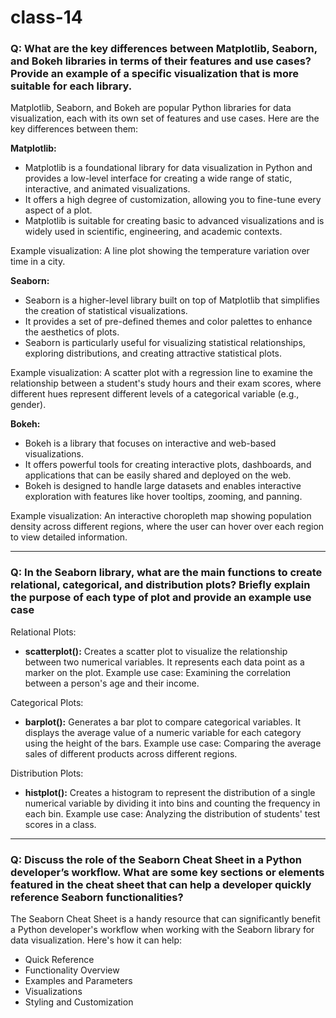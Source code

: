 # class-14

### Q: What are the key differences between Matplotlib, Seaborn, and Bokeh libraries in terms of their features and use cases? Provide an example of a specific visualization that is more suitable for each library.

Matplotlib, Seaborn, and Bokeh are popular Python libraries for data visualization, each with its own set of features and use cases. Here are the key differences between them:

**Matplotlib:**

- Matplotlib is a foundational library for data visualization in Python and provides a low-level interface for creating a wide range of static, interactive, and animated visualizations.
- It offers a high degree of customization, allowing you to fine-tune every aspect of a plot.
- Matplotlib is suitable for creating basic to advanced visualizations and is widely used in scientific, engineering, and academic contexts.

Example visualization: A line plot showing the temperature variation over time in a city.

**Seaborn:**

- Seaborn is a higher-level library built on top of Matplotlib that simplifies the creation of statistical visualizations.
- It provides a set of pre-defined themes and color palettes to enhance the aesthetics of plots.
- Seaborn is particularly useful for visualizing statistical relationships, exploring distributions, and creating attractive statistical plots.

Example visualization: A scatter plot with a regression line to examine the relationship between a student's study hours and their exam scores, where different hues represent different levels of a categorical variable (e.g., gender).

**Bokeh:**

- Bokeh is a library that focuses on interactive and web-based visualizations.
- It offers powerful tools for creating interactive plots, dashboards, and applications that can be easily shared and deployed on the web.
- Bokeh is designed to handle large datasets and enables interactive exploration with features like hover tooltips, zooming, and panning.

Example visualization: An interactive choropleth map showing population density across different regions, where the user can hover over each region to view detailed information.

---------

### Q: In the Seaborn library, what are the main functions to create relational, categorical, and distribution plots? Briefly explain the purpose of each type of plot and provide an example use case

Relational Plots:

- **scatterplot():** Creates a scatter plot to visualize the relationship between two numerical variables. It represents each data point as a marker on the plot.
Example use case: Examining the correlation between a person's age and their income.

Categorical Plots:

- **barplot():** Generates a bar plot to compare categorical variables. It displays the average value of a numeric variable for each category using the height of the bars.
Example use case: Comparing the average sales of different products across different regions.

Distribution Plots:

- **histplot():** Creates a histogram to represent the distribution of a single numerical variable by dividing it into bins and counting the frequency in each bin.
Example use case: Analyzing the distribution of students' test scores in a class.

--------

### Q: Discuss the role of the Seaborn Cheat Sheet in a Python developer’s workflow. What are some key sections or elements featured in the cheat sheet that can help a developer quickly reference Seaborn functionalities?

The Seaborn Cheat Sheet is a handy resource that can significantly benefit a Python developer's workflow when working with the Seaborn library for data visualization. Here's how it can help:

- Quick Reference
- Functionality Overview
- Examples and Parameters
- Visualizations
- Styling and Customization
